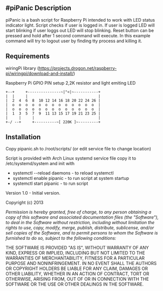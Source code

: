 #piPanic
Description
-----------
piPanic is a bash script for Raspberry Pi intended to work with LED status indicator light. Script checks if user is logged in. If user is logged LED will start blinking if user loggs out LED will stop blinking. Reset button can be pressed and hold after 1 second command will execute. In this example command will try to logout user by finding tty process and killing it.

Requirements
------------
wiringPi library (https://projects.drogon.net/raspberry-pi/wiringpi/download-and-install/)

Raspberry Pi GPIO PIN setup
2,2K resistor and light emiting LED

	+--+     +---------------~|"<|~-----------+
	|  |     |                                |
	|  2  4  6  8  10 12 14 16 18 20 22 24 26 |
	|  o  o  o  o  o  o  o  o  o  o  o  o  o  |
	|  o  o  o  o  o  o  o  o  o  o  o  o  o  |
	|  1  3  5  7  9  11 13 15 17 19 21 23 25 |
	|     |     |                             |
	+-/ --+     +----------~[ 220K ]~---------+

Installation
------------
Copy pipanic.sh to /root/scripts/ (or edit service file to change location)

Script is provided with Arch Linux systemd service file copy it to /etc/systemd/system and init with 
* systemctl --reload daemons    - to reload systemctl
* systemctl enable pipanic      - to run script at system startup
* systemctl start pipanic       - to run script



Version 1.0 - Initial version.

Copyright (c) 2013

_Permission is hereby granted, free of charge, to any person obtaining a copy of this software and associated documentation files (the "Software"), to deal in the Software without restriction, including without limitation the rights to use, copy, modify, merge, publish, distribute, sublicense, and/or sell copies of the Software, and to permit persons to whom the Software is furnished to do so, subject to the following conditions:_

THE SOFTWARE IS PROVIDED "AS IS", WITHOUT WARRANTY OF ANY KIND, EXPRESS OR IMPLIED, INCLUDING BUT NOT LIMITED TO THE WARRANTIES OF MERCHANTABILITY, FITNESS FOR A PARTICULAR PURPOSE AND NONINFRINGEMENT. IN NO EVENT SHALL THE AUTHORS OR COPYRIGHT HOLDERS BE LIABLE FOR ANY CLAIM, DAMAGES OR OTHER LIABILITY, WHETHER IN AN ACTION OF CONTRACT, TORT OR OTHERWISE, ARISING FROM, OUT OF OR IN CONNECTION WITH THE SOFTWARE OR THE USE OR OTHER DEALINGS IN THE SOFTWARE.
